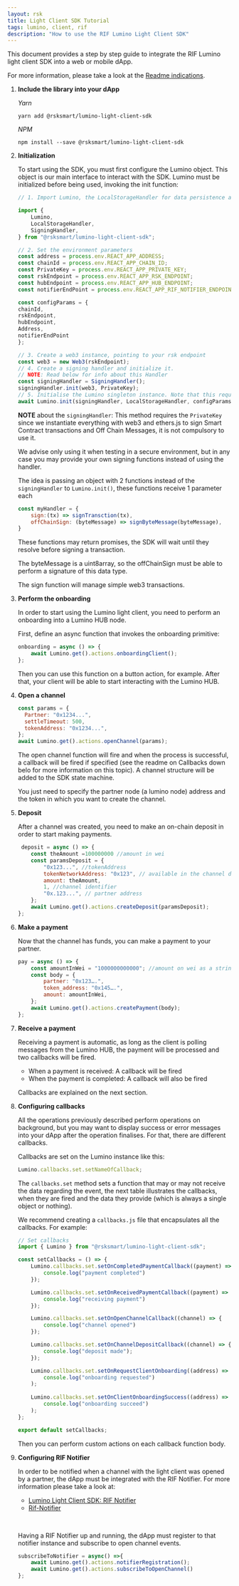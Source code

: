 ```yaml
---
layout: rsk
title: Light Client SDK Tutorial
tags: lumino, client, rif
description: "How to use the RIF Lumino Light Client SDK"
---
```


This document provides a step by step guide to integrate the RIF Lumino light client SDK into a web or mobile dApp.

For more information, please take a look at the [Readme indications](https://github.com/rsksmart/lumino-light-client-sdk).


1. **Include the library into your dApp**

    *Yarn*

    ```
    yarn add @rsksmart/lumino-light-client-sdk
    ```

    *NPM*

    ```
    npm install --save @rsksmart/lumino-light-client-sdk
    ```

2. **Initialization**

    To start using the SDK, you must first configure the Lumino object. This object is our main interface to interact with the SDK. Lumino must be initialized before being used, invoking the init function:

    ```javascript
    // 1. Import Lumino, the LocalStorageHandler for data persistence and the default SigningHandler for message signing.
    
    import {
        Lumino,
        LocalStorageHandler,
        SigningHandler,
    } from "@rsksmart/lumino-light-client-sdk";

    // 2. Set the environment parameters 
    const address = process.env.REACT_APP_ADDRESS;
    const chainId = process.env.REACT_APP_CHAIN_ID;
    const PrivateKey = process.env.REACT_APP_PRIVATE_KEY;
    const rskEndpoint = process.env.REACT_APP_RSK_ENDPOINT;
    const hubEndpoint = process.env.REACT_APP_HUB_ENDPOINT;
    const notifierEndPoint = process.env.REACT_APP_RIF_NOTIFIER_ENDPOINT;

    const configParams = {
    chainId,
    rskEndpoint,
    hubEndpoint,
    Address,
    notifierEndPoint 
    };
    
    // 3. Create a web3 instance, pointing to your rsk endpoint     
    const web3 = new Web3(rskEndpoint);
    // 4. Create a signing handler and initialize it.
    // NOTE: Read below for info about this Handler
    const signingHandler = SigningHandler();
    signingHandler.init(web3, PrivateKey);
    // 5. Initialise the Lumino singleton instance. Note that this requires to be called inside an async function.
    await Lumino.init(signingHandler, LocalStorageHandler, configParams);
    ```

    **NOTE** about the `signingHandler`: This method requires the `PrivateKey` since we instantiate everything with web3 and ethers.js to sign Smart Contract transactions and Off Chain Messages, it is not compulsory to use it.

    We advise only using it when testing in a secure environment, but in any case you may provide your own signing functions instead of using the handler.

    The idea is passing an object with 2 functions instead of the `signingHandler` to `Lumino.init()`, these functions receive 1 parameter each

    ```javascript
    const myHandler = { 
        sign:(tx) => signTransction(tx),
        offChainSign: (byteMessage) => signByteMessage(byteMessage),
    }
    ```

    These functions may return promises, the SDK will wait until they resolve before signing a transaction.

    The byteMessage is a uint8array, so the offChainSign must be able to perform a signature of this data type.

    The sign function will manage simple web3 transactions.

3. **Perform the onboarding**

    In order to start using the Lumino light client, you need to perform an onboarding into a Lumino HUB node. 

    First, define an async function that invokes the onboarding primitive:

    ```javascript
    onboarding = async () => {
        await Lumino.get().actions.onboardingClient();
    };
    ```

    Then you can use this function on a button action, for example. After that, your client will be able to start interacting with the Lumino HUB.

4. **Open a channel**

    ```javascript
    const params = {
      Partner: "0x1234...",
      settleTimeout: 500,
      tokenAddress: "0x1234...",
    };
    await Lumino.get().actions.openChannel(params);
    ```

    The open channel function will fire and when the process is successful, a callback will be fired if specified (see the readme on Callbacks down belo for more information on this topic). A channel structure will be added to the SDK state machine.

    You just need to specify the partner node (a lumino node) address and the token in which you want to create the channel. 

5. **Deposit**

    After a channel was created, you need to make an on-chain deposit in order to start making payments.

    ```javascript
     deposit = async () => {
        const theAmount =100000000 //amount in wei
        const paramsDeposit = {
            "0x123...", //tokenAddress
            tokenNetworkAddress: "0x123", // available in the channel data 
            amount: theAmount,
            1, //channel identifier
            "0x.123...", // partner address
        };
        await Lumino.get().actions.createDeposit(paramsDeposit);
    };
    ```

6. **Make a payment**

    Now that the channel has funds, you can make a payment to your partner. 

    ```javascript
    pay = async () => {
        const amountInWei = "1000000000000"; //amount on wei as a string
        const body = {
            partner: "0x123….",
            token_address: "0x145….",
            amount: amountInWei,
        };
        await Lumino.get().actions.createPayment(body);
    };
    ```

7. **Receive a payment**

    Receiving a payment is automatic, as long as the client is polling messages from the Lumino HUB, the payment will be processed and two callbacks will be fired.

    * When a payment is received: A callback will be fired
    * When the payment is completed: A callback will also be fired

    Callbacks are explained on the next section.

8. **Configuring callbacks**

    All the operations previously described perform operations on background, but you may want to display success or error messages into your dApp after the operation finalises. For that, there are different callbacks.

    Callbacks are set on the Lumino instance like this:

    ```javascript
    Lumino.callbacks.set.setNameOfCallback;
    ```

    The `callbacks.set` method sets a function that may or may not receive the data regarding the event, the next table illustrates the callbacks, when they are fired and the data they provide (which is always a single object or nothing).

    We recommend creating a `callbacks.js` file that encapsulates all the callbacks. For example:

    ```javascript
    // Set callbacks
    import { Lumino } from "@rsksmart/lumino-light-client-sdk";

    const setCallbacks = () => {
        Lumino.callbacks.set.setOnCompletedPaymentCallback((payment) => {
            console.log("payment completed")   
        });

        Lumino.callbacks.set.setOnReceivedPaymentCallback((payment) => {
            console.log("receiving payment")
        });

        Lumino.callbacks.set.setOnOpenChannelCallback((channel) => {
            console.log("channel opened")
        });

        Lumino.callbacks.set.setOnChannelDepositCallback((channel) => {
            console.log("deposit made");
        });

        Lumino.callbacks.set.setOnRequestClientOnboarding((address) =>
            console.log("onboarding requested")
        );
        
        Lumino.callbacks.set.setOnClientOnboardingSuccess((address) =>
            console.log("onboarding succeed")  
        );
    };

    export default setCallbacks;
    ```

    Then you can perform custom actions on each callback function body.

9. **Configuring RIF Notifier**

    In order to be notified when a channel with the light client was opened by a partner, the dApp must be integrated with the RIF Notifier. For more information please take a look at:

    * [Lumino Light Client SDK: RIF Notifier](https://github.com/rsksmart/lumino-light-client-sdk#rif-notifier)
    * [Rif-Notifier](https://github.com/rsksmart/rif-notifier)

    &nbsp;

    Having a RIF Notifier up and running, the dApp must register to that notifier instance and subscribe to open channel events. 

    ```javascript
    subscribeToNotifier = async() =>{
        await Lumino.get().actions.notifierRegistration();
        await Lumino.get().actions.subscribeToOpenChannel()
    };
    ```